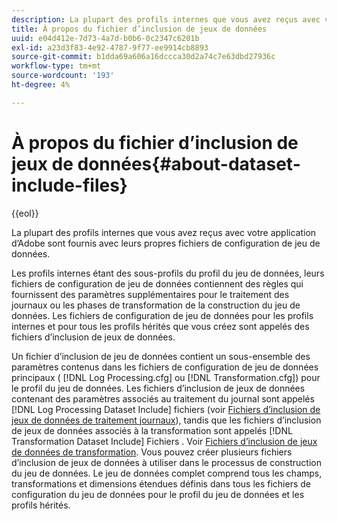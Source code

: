 ```yaml
---
description: La plupart des profils internes que vous avez reçus avec votre application d’Adobe sont fournis avec leurs propres fichiers de configuration de jeu de données.
title: À propos du fichier d’inclusion de jeux de données
uuid: e04d412e-7d73-4a7d-b0b6-0c2347c6201b
exl-id: a23d3f83-4e92-4787-9f77-ee9914cb8893
source-git-commit: b1dda69a606a16dccca30d2a74c7e63dbd27936c
workflow-type: tm+mt
source-wordcount: '193'
ht-degree: 4%

---
```


# À propos du fichier d’inclusion de jeux de données{#about-dataset-include-files}

{{eol}}

La plupart des profils internes que vous avez reçus avec votre application d’Adobe sont fournis avec leurs propres fichiers de configuration de jeu de données.

Les profils internes étant des sous-profils du profil du jeu de données, leurs fichiers de configuration de jeu de données contiennent des règles qui fournissent des paramètres supplémentaires pour le traitement des journaux ou les phases de transformation de la construction du jeu de données. Les fichiers de configuration de jeu de données pour les profils internes et pour tous les profils hérités que vous créez sont appelés des fichiers d’inclusion de jeux de données.

Un fichier d’inclusion de jeu de données contient un sous-ensemble des paramètres contenus dans les fichiers de configuration de jeu de données principaux ( [!DNL Log Processing.cfg] ou [!DNL Transformation.cfg]) pour le profil du jeu de données. Les fichiers d’inclusion de jeux de données contenant des paramètres associés au traitement du journal sont appelés [!DNL Log Processing Dataset Include] fichiers (voir [Fichiers d’inclusion de jeux de données de traitement journaux](../../../home/c-dataset-const-proc/c-dataset-inc-files/c-types-dataset-inc-files/c-log-proc-dataset-inc-files/c-log-proc-dataset-inc-files.md#concept-999475a22519432e98844622ca95b6ab)), tandis que les fichiers d’inclusion de jeux de données associés à la transformation sont appelés [!DNL Transformation Dataset Include] Fichiers . Voir [Fichiers d’inclusion de jeux de données de transformation](../../../home/c-dataset-const-proc/c-dataset-inc-files/c-types-dataset-inc-files/c-trans-dataset-inc-files.md#concept-c64aa78ed9ce40b8a0f4932c82ff5ace). Vous pouvez créer plusieurs fichiers d’inclusion de jeux de données à utiliser dans le processus de construction du jeu de données. Le jeu de données complet comprend tous les champs, transformations et dimensions étendues définis dans tous les fichiers de configuration du jeu de données pour le profil du jeu de données et les profils hérités.
